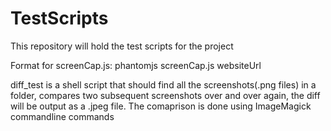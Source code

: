 # TestScripts
This repository will hold the test scripts for the project


Format for screenCap.js:
  phantomjs screenCap.js websiteUrl


diff_test is a shell script that should find all the screenshots(.png files) in a folder,
compares two subsequent screenshots over and over again, the diff will be output as a .jpeg file.
The comaprison is done using ImageMagick commandline commands
